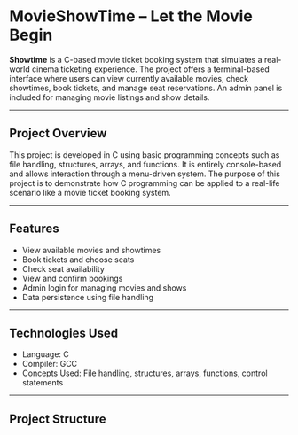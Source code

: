 # MovieShowTime – Let the Movie Begin

**Showtime** is a C-based movie ticket booking system that simulates a real-world cinema ticketing experience. The project offers a terminal-based interface where users can view currently available movies, check showtimes, book tickets, and manage seat reservations. An admin panel is included for managing movie listings and show details.

---

## Project Overview

This project is developed in C using basic programming concepts such as file handling, structures, arrays, and functions. It is entirely console-based and allows interaction through a menu-driven system. The purpose of this project is to demonstrate how C programming can be applied to a real-life scenario like a movie ticket booking system.

---

## Features

- View available movies and showtimes
- Book tickets and choose seats
- Check seat availability
- View and confirm bookings
- Admin login for managing movies and shows
- Data persistence using file handling

---

## Technologies Used

- Language: C
- Compiler: GCC
- Concepts Used: File handling, structures, arrays, functions, control statements

---

## Project Structure

